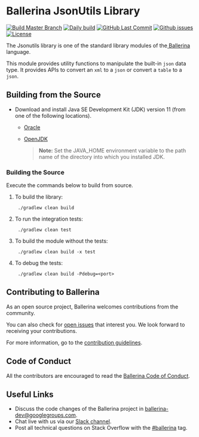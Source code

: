 Ballerina JsonUtils Library
===================

[![Build Master Branch](https://github.com/ballerina-platform/module-ballerina-jsonutils/workflows/Build/badge.svg)](https://github.com/ballerina-platform/module-ballerina-jsonutils/actions?query=workflow%3ABuild%22)
[![Daily build](https://github.com/ballerina-platform/module-ballerina-jsonutils/workflows/Daily%20build/badge.svg)](https://github.com/ballerina-platform/module-ballerina-jsonutils/actions?query=workflow%3ADaily+Build%22)
[![GitHub Last Commit](https://img.shields.io/github/last-commit/ballerina-platform/module-ballerina-jsonutils.svg)](https://github.com/ballerina-platform/module-ballerina-jsonutils/commits/master)
[![Github issues](https://img.shields.io/github/issues/ballerina-platform/ballerina-standard-library/module/jsonutils.svg?label=Open%20Issues)](https://github.com/ballerina-platform/ballerina-standard-library/labels/module%2Fjsonutils)
[![License](https://img.shields.io/badge/License-Apache%202.0-blue.svg)](https://opensource.org/licenses/Apache-2.0)

The Jsonutils library is one of the standard library modules of the<a target="_blank" href="https://ballerina.io/"> Ballerina</a> language.

This module provides utility functions to manipulate the built-in `json` data type. It provides APIs to convert an `xml` to a `json` or convert a `table` to a `json`.

## Building from the Source

* Download and install Java SE Development Kit (JDK) version 11 (from one of the following locations).

   * [Oracle](https://www.oracle.com/java/technologies/javase-jdk11-downloads.html)
   
   * [OpenJDK](https://adoptopenjdk.net/)
   
        > **Note:** Set the JAVA_HOME environment variable to the path name of the directory into which you installed JDK.

### Building the Source

Execute the commands below to build from source.

1. To build the library:

        ./gradlew clean build

2. To run the integration tests:

        ./gradlew clean test

3. To build the module without the tests:

        ./gradlew clean build -x test

4. To debug the tests:

        ./gradlew clean build -Pdebug=<port>

## Contributing to Ballerina

As an open source project, Ballerina welcomes contributions from the community. 

You can also check for [open issues](https://github.com/ballerina-platform/ballerina-standard-library/labels/module%2Fjsonutils) that interest you. We look forward to receiving your contributions.

For more information, go to the [contribution guidelines](https://github.com/ballerina-platform/ballerina-lang/blob/master/CONTRIBUTING.md).

## Code of Conduct

All the contributors are encouraged to read the [Ballerina Code of Conduct](https://ballerina.io/code-of-conduct).

## Useful Links

* Discuss the code changes of the Ballerina project in [ballerina-dev@googlegroups.com](mailto:ballerina-dev@googlegroups.com).
* Chat live with us via our [Slack channel](https://ballerina.io/community/slack/).
* Post all technical questions on Stack Overflow with the [#ballerina](https://stackoverflow.com/questions/tagged/ballerina) tag.
